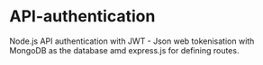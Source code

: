 # API-authentication
Node.js API authentication with JWT - Json web tokenisation with MongoDB as the database amd express.js for defining routes.
